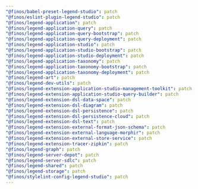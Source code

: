 ```yaml
---
"@finos/babel-preset-legend-studio": patch
"@finos/eslint-plugin-legend-studio": patch
"@finos/legend-application": patch
"@finos/legend-application-query": patch
"@finos/legend-application-query-bootstrap": patch
"@finos/legend-application-query-deployment": patch
"@finos/legend-application-studio": patch
"@finos/legend-application-studio-bootstrap": patch
"@finos/legend-application-studio-deployment": patch
"@finos/legend-application-taxonomy": patch
"@finos/legend-application-taxonomy-bootstrap": patch
"@finos/legend-application-taxonomy-deployment": patch
"@finos/legend-art": patch
"@finos/legend-dev-utils": patch
"@finos/legend-extension-application-studio-management-toolkit": patch
"@finos/legend-extension-application-studio-query-builder": patch
"@finos/legend-extension-dsl-data-space": patch
"@finos/legend-extension-dsl-diagram": patch
"@finos/legend-extension-dsl-persistence": patch
"@finos/legend-extension-dsl-persistence-cloud": patch
"@finos/legend-extension-dsl-text": patch
"@finos/legend-extension-external-format-json-schema": patch
"@finos/legend-extension-external-language-morphir": patch
"@finos/legend-extension-external-store-service": patch
"@finos/legend-extension-tracer-zipkin": patch
"@finos/legend-graph": patch
"@finos/legend-server-depot": patch
"@finos/legend-server-sdlc": patch
"@finos/legend-shared": patch
"@finos/legend-storage": patch
"@finos/stylelint-config-legend-studio": patch
---
```

